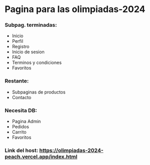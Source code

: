 # Pagina para las olimpiadas-2024

### Subpag. terminadas:
- Inicio
- Perfil
- Registro
- Inicio de sesion
- FAQ
- Terminos y condiciones
- Favoritos

### Restante:
- Subpaginas de productos
- Contacto
### Necesita DB:
- Pagina Admin
- Pedidos
- Carrito
- Favoritos
### Link del host: https://olimpiadas-2024-peach.vercel.app/index.html
